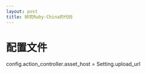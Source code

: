 ```yaml
---
layout: post
title: 研究Ruby-China的代码
---
```


# 配置文件

  config.action_controller.asset_host = Setting.upload_url
